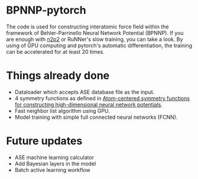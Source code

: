 # BPNNP-pytorch
The code is used for constructing interatomic force field within the framework of Behler-Parrinello Neural Network Potential (BPNNP).
If you are enough with [n2p2](https://github.com/CompPhysVienna/n2p2) or RuNNer's slow training, you can take a look.
By using of GPU computing and pytorch's automatic differentiation, the training can be accelerated for at least 20 times.

# Things already done
* Dataloader which accepts ASE database file as the input.
* 4 symmetry functions as defined in [Atom-centered symmetry functions for constructing high-dimensional neural network potentials](https://aip.scitation.org/doi/full/10.1063/1.3553717).
* Fast neighbor list algorithm using GPU.
* Model training with simple full connected neural networks (FCNN).

# Future updates
* ASE machine learning calculator
* Add Bayesian layers in the model
* Batch active learning workflow
